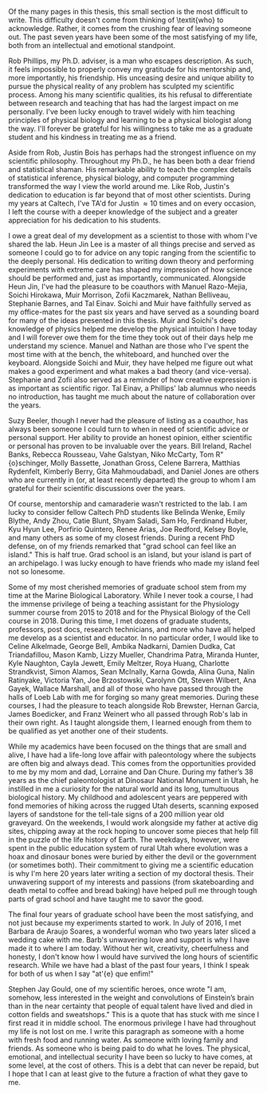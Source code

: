
Of the many pages in this thesis, this small section is the most difficult to
write. This difficulty doesn't come from thinking of \textit{who} to acknowledge.
Rather, it comes from the crushing fear of leaving someone out. The past
seven years have been some of the most satisfying of my life, both from an
intellectual and emotional standpoint. 

Rob Phillips, my Ph.D. adviser, is a man who escapes description. As such, it
feels impossible to properly convey my gratitude for his mentorship and, more
importantly, his friendship. His unceasing desire and unique ability to
pursue the physical reality of any problem has sculpted my scientific
process. Among his many scientific qualities, its his refusal to
differentiate between research and teaching that has had the largest impact
on me personally. I've been lucky enough to travel widely with him teaching principles of physical biology and
learning to be a physical biologist along the way. I'll forever be grateful
for his willingness to take me as a graduate student and his kindness in
treating me as a friend.

Aside from Rob, Justin Bois has perhaps had the
strongest influence on my scientific philosophy. Throughout my Ph.D., he has
been both a dear friend and statistical shaman. His remarkable ability to
teach the complex details of statistical inference, physical biology, and
computer programming transformed the way I view the world around me. Like Rob,
Justin's dedication to education is far beyond that of most other scientists.
During my years at Caltech, I've TA'd for Justin $\approx 10$ times and on
every occasion, I left the course with a deeper knowledge of the subject and a
greater appreciation for his dedication to his students. 

I owe a great deal of my development as a
scientist to those with whom I've shared the lab. Heun Jin Lee is a master of
all things precise and served as someone I could go to for advice on any
topic ranging from the scientific to the deeply personal. His dedication to
writing down theory and performing experiments with extreme care
has shaped my impression of how science should be performed and, just as
importantly, communicated. Alongside Heun Jin, I've had the pleasure to be
coauthors with Manuel Razo-Mejia, Soichi Hirokawa, Muir Morrison, Zofii
Kaczmarek, Nathan Belliveau, Stephanie Barnes, and Tal Einav. Soichi and Muir
have faithfully served as my office-mates for the past six years and have
served as a sounding board for many of the ideas presented in this thesis.
Muir and Soichi's deep knowledge of physics helped me develop the physical
intuition I have today and I will forever owe them for the time they took out
of their days help me understand my science. Manuel and Nathan are those who
I've spent the most time with at the bench, the whiteboard, and hunched over
the keyboard. Alongside Soichi and Muir, they have helped me figure out what
makes a good experiment and what makes a bad theory (and vice-versa).
Stephanie and Zofii also served
as a reminder of how creative expression is as important as scientific rigor.
Tal Einav, a Phillips' lab alumnus who needs no introduction, has taught me
much about the nature of collaboration over the years.

Suzy Beeler, though I never had the pleasure of listing as a
coauthor, has always been someone I could turn to when in need of scientific
advice or personal support. Her ability to provide an honest opinion, either
scientific or personal has proven to be invaluable over the years. Bill
Ireland, Rachel Banks, Rebecca Rousseau, Vahe Galstyan, Niko McCarty, Tom
R\"{o}schinger, Molly Bassette, Jonathan Gross, Celene Barrera, Matthias
Rydenfelt, Kimberly Berry, Gita Mahmoudabadi, and Daniel Jones are others who
are currently in (or, at least recently departed) the group to whom I am
grateful for their scientific discussions over the years.

Of course, mentorship and camaraderie wasn't restricted to the lab. I am lucky
to consider fellow Caltech PhD students like Belinda Wenke, Emily Blythe, Andy
Zhou, Catie Blunt, Shyam Saladi, Sam Ho, Ferdinand Huber, Kyu Hyun Lee, Porfirio
Quintero, Renee Arias, Joe Redford, Kelsey Boyle, and many others as some of my
closest friends. During a recent PhD defense, on of my friends remarked that
"grad school can feel like an island." This is half true. Grad school is an
island, but your island is part of an archipelago. I was lucky enough to have
friends who made my island feel not so lonesome. 

Some of my most cherished memories of graduate
school stem from my time at the Marine Biological Laboratory. While I
never took a course, I had the immense privilege of being a teaching
assistant for the Physiology summer course from 2015 to 2018 and for the Physical
Biology of the Cell course in 2018. During this time, I met dozens of
graduate students, professors, post docs, research technicians, and more who
have all helped me develop as a scientist and educator. In no particular
order, I would like to Celine Alkelmade, George Bell, Ambika Nadkarni, Damien
Dudka, Cat Triandafillou, Mason Kamb, Lizzy Mueller, Chandrima Patra, Miranda
Hunter, Kyle Naughton, Cayla Jewett, Emily Meltzer, Roya Huang, Charlotte
Strandkvist, Simon Alamos, Sean McInally, Karna Gowda, Alina Guna, Nalin
Ratinyake, Victoria Yan, Joe Brzostowski, Carolynn Ott, Steven Wilbert, Ana Gayek, Wallace
Marshall, and all of those who have passed through the halls of Loeb Lab with
me for forging so many great memories. During these courses, I had the
pleasure to teach alongside Rob Brewster, Hernan Garcia, James Boedicker, and
Franz Weinert who all passed through Rob's lab in their own right. As I
taught alongside them, I learned enough from them to be qualified as yet
another one of their students.

While my academics have been focused on the
things that are small and alive, I have had a life-long love affair with
paleontology where the subjects are often big and always dead. This comes
from the opportunities provided to me by my mom and dad, Lorraine and Dan Chure.
During my father’s 38 years as the chief
paleontologist at Dinosaur National Monument in Utah, he instilled in me a
curiosity for the natural world and its long, tumultuous biological history.
My childhood and adolescent years are peppered with fond memories of hiking
across the rugged Utah deserts, scanning exposed layers of sandstone for the
tell-tale signs of a 200 million year old graveyard. On the weekends, I would
work alongside my father at active dig sites, chipping away at the rock
hoping to uncover some pieces that help fill in the puzzle of the life
history of Earth. The weekdays, however, were spent in the public education
system of rural Utah where evolution was a hoax and dinosaur bones were
buried by either the devil or the government (or sometimes both). Their
commitment to giving me a scientific education is why I'm here 20 years later
writing a section of my doctoral thesis. Their unwavering support of my
interests and passions (from skateboarding and death metal to coffee and
bread baking) have helped pull me through tough parts of grad school and have
taught me to savor the good.

The final four years of graduate school have
been the most satisfying, and not just because my experiments started to work. In
July of 2016, I met Barbara de Araujo Soares, a wonderful woman who two years
later sliced a wedding cake with me. Barb's unwavering love and support
is why I have made it to where I am today. Without her wit, creativity,
cheerfulness and honesty, I don't know how I would have survived the long
hours of scientific research. While we have had a blast of the past four years, I think I speak
for both of us when I say "at\'{e} que enfim!"

Stephen Jay Gould, one of my scientific heroes, once wrote "I am, somehow,
less interested in the weight and convolutions of Einstein’s brain than in
the near certainty that people of equal talent have lived and died in cotton
fields and sweatshops." This is a quote that has stuck with me since I first
read it in middle school. The enormous privilege I have had throughout my
life is not lost on me. I write this paragraph as someone with a home with
fresh food and running water. As someone with loving family and friends. As
someone who is being paid to do what he loves. The physical, emotional, and
intellectual security I have been so lucky to have comes, at some level, at
the cost of others. This is a debt that can never be repaid, but I hope that
I can at least give to the future a fraction of what they gave to me.
